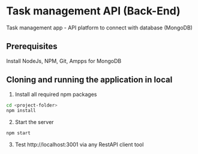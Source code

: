 # Task management API (Back-End)

Task management app - API platform to connect with database (MongoDB)


## Prerequisites

Install NodeJs, NPM, Git, Ampps for MongoDB


## Cloning and running the application in local

1. Install all required npm packages
```bash
cd <project-folder>
npm install
```

2. Start the server
```bash
npm start
```

3. Test http://localhost:3001 via any RestAPI client tool

